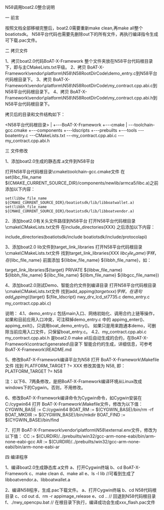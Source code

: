N58调用boat2.0整合说明


一 前言

按照文档全部移植完整后，boat2.0需要重新make clean,再make all整个boatiotsdk。
N58平台代码也需要先删除out下的所有文件，再执行编译指令生成可下载.pac文件。


二 拷贝文件

1、拷贝boat2.0代码BoAT-X-Framework 整个文件夹放在N58平台代码根目录下，即与主CMakeLists.txt平级。
2、拷贝 BoAT-X-Framework\vendor\platform\N58\N58RootDirCode\demo_entry.c到N58平台代码根目录下。
3、拷贝 BoAT-X-Framework\vendor\platform\N58\N58RootDirCode\my_contract.cpp.abi.c到N58平台代码根目录下。
4、拷贝 BoAT-X-Framework\vendor\platform\N58\N58RootDirCode\my_contract.cpp.abi.h到N58平台代码根目录下。


拷贝后的目录和文件结构如下：

<N58平台代码根目录>
|
+---BoAT-X-Framework
+---cmake
|   \---toolchain-gcc.cmake
+---components
+---ldscripts
+---prebuilts
+---tools
\---boatentry.c
\---CMakeLists.txt
\---my_contract.cpp.abi.c
\---my_contract.cpp.abi.h


三 文件修改

1、添加boat2.0生成的静态库.a文件到N58平台

  打开N58平台代码根目录\cmake\toolchain-gcc.cmake文件
  在set(libc_file_name ${CMAKE_CURRENT_SOURCE_DIR}/components/newlib/armca5/libc.a)之前添加以下内容：
    
	set(libbw_file_name ${CMAKE_CURRENT_SOURCE_DIR}/boatiotsdk/lib/libboatwallet.a)
    set(libbh_file_name ${CMAKE_CURRENT_SOURCE_DIR}/boatiotsdk/lib/libboatvendor.a)
	
2、添加boat2.0有关头文件路径到N58平台
  打开N58平台代码根目录\cmake\CMakeLists.txt文件
  在include_directories(XXX) 之后添加以下内容：
  
  include_directories(boatiotsdk/include boatiotsdk/include/protocolapi)
  
3、添加boat2.0 lib文件到target_link_libraries
  打开N58平台代码根目录\cmake\CMakeLists.txt文件
  找到target_link_libraries(XXX ${libc_file_name}) 字样，在${libc_file_name} 前面添加 ${libbw_file_name} ${libbh_file_name}，如：
  
  target_link_libraries(${target} PRIVATE ${libbw_file_name} ${libbh_file_name} ${libc_file_name} ${libm_file_name} ${libgcc_file_name})

4、添加boat2.0测试Demo、智能合约文件到编译目录
  打开N58平台代码根目录\cmake\CMakeLists.txt文件
  找到add_appimg(${target} xxx ) 字样，在语句
  add_appimg(${target} ${file_ldscript} nwy_drv_lcd_st7735.c demo_entry.c my_contract.cpp.abi.c)

  说明：
  4.1、demo_entry.c 包括main入口、网络初始化、调用合约上链等操作，
      如果和目前应用入口冲突，可注释掉demo_entry.c 中的 appimg_enter()、appimg_exit()，只调用boat_demo_entry()。
	  如果只是用来跑通本demo，可删除当前应用入口文件，只保留boat_entry.c。
  4.2、my_contract.cpp.abi.c my_contract.cpp.abi.h 是boat2.0 make all后自动生成的合约，在BoAT-X-Framework\contract\generated\目录下
     智能合约的生成，详细信息，可参考 BoAT-X-Framework\README.md
	
5、修改BoAT-X-Framework编译平台为N58
  打开 BoAT-X-Framework\Makefile文件
  找到 PLATFORM_TARGET ?= XXX 修改其值为 N58, 即：
  PLATFORM_TARGET ?= N58


注：以下6、7两条修改，是把BoAT-X-Framework编译环境从Linux改成windows下的Cygwin。否则，不用修改。

6、修改BoAT-X-Framework编译命令为Cygwin命令，如Cygwin安装在C:/cygwin64
  打开 BoAT-X-Framework\Makefile文件，修改为以下值：
  CYGWIN_BASE := C:/cygwin64
  BOAT_RM := $(CYGWIN_BASE)/bin/rm -rf
  BOAT_MKDIR := $(CYGWIN_BASE)/bin/mkdir
  BOAT_FIND := $(CYGWIN_BASE)/bin/find

7、打开 BoAT-X-Framework\vendor\platform\N58\external.env文件，修改为以下值：
  CC := $(CURDIR)/../prebuilts/win32/gcc-arm-none-eabi/bin/arm-none-eabi-gcc
  AR := $(CURDIR)/../prebuilts/win32/gcc-arm-none-eabi/bin/arm-none-eabi-ar

四 编译程序

1、编译boat2.0生成静态库.a文件
   a、打开Cygwin终端
   b、cd BoAT-X-Framework
   c、make clean
   d、make all
   e、ls -l lib //可看到生成了libboatvendor.a、libboatwallet.a

2、编译N58程序，生成.pac下载文件。
   a、打开Cygwin终端
   b、cd N58代码根目录
   c、cd out
   d、rm -r appimage_release
   e、cd .. // 回退到N58代码根目录
   f、./nwy_opencpu.bat // 在根目录下执行，编译成功会生成xxx_flash.pac文件


	
	
	
